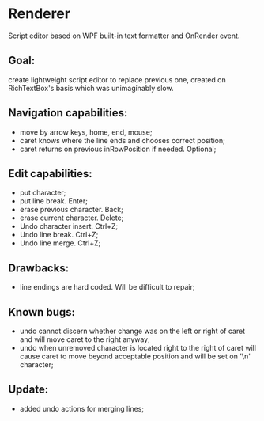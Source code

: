 # Renderer
Script editor based on WPF built-in text formatter and OnRender event.

## Goal:
create lightweight script editor to replace previous one, created on RichTextBox's basis which was unimaginably slow.

## Navigation capabilities:
- move by arrow keys, home, end, mouse; 
- caret knows where the line ends and chooses correct position;
- caret returns on previous inRowPosition if needed. Optional;

## Edit capabilities:
- put character;
- put line break. Enter;
- erase previous character. Back;
- erase current character. Delete;
- Undo character insert. Ctrl+Z;
- Undo line break. Ctrl+Z;
- Undo line merge. Ctrl+Z;

## Drawbacks:
- line endings are hard coded. Will be difficult to repair;

## Known bugs:
- undo cannot discern whether change was on the left or right of caret and will move caret to the right anyway;
- undo when unremoved character is located right to the right of caret will cause caret to move beyond acceptable position and will be set on '\n' character;
## Update:
- added undo actions for merging lines;
